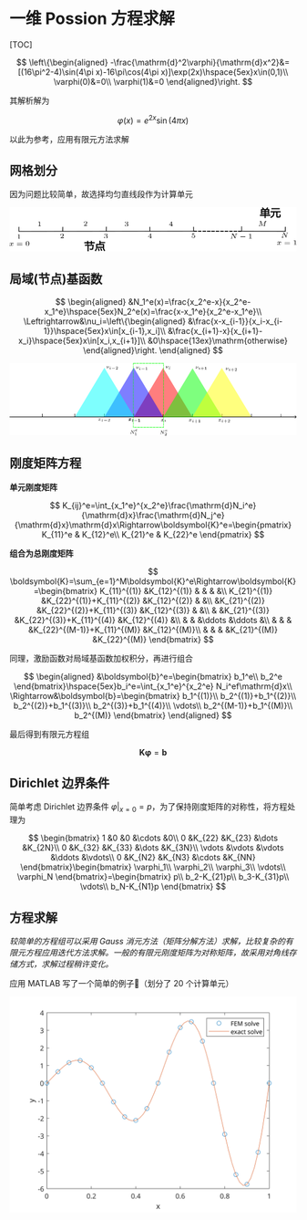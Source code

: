 # 一维 Possion 方程求解

[TOC]

$$
\left\{\begin{aligned}
    -\frac{\mathrm{d}^2\varphi}{\mathrm{d}x^2}&=[(16\pi^2-4)\sin(4\pi x)-16\pi\cos(4\pi x)]\exp(2x)\hspace{5ex}x\in(0,1)\\
    \varphi(0)&=0\\
    \varphi(1)&=0
\end{aligned}\right.
$$

其解析解为

$$
\varphi(x)=e^{2x}\sin(4\pi x)
$$

以此为参考，应用有限元方法求解

## 网格划分

因为问题比较简单，故选择均匀直线段作为计算单元

<center>
    <img src="./images/网格划分.png" width=600>
</center>

## 局域(节点)基函数

$$
\begin{aligned}
    &N_1^e(x)=\frac{x_2^e-x}{x_2^e-x_1^e}\hspace{5ex}N_2^e(x)=\frac{x-x_1^e}{x_2^e-x_1^e}\\
    \Leftrightarrow&\nu_i=\left\{\begin{aligned}
        &\frac{x-x_{i-1}}{x_i-x_{i-1}}\hspace{5ex}x\in[x_{i-1},x_i]\\
        &\frac{x_{i+1}-x}{x_{i+1}-x_i}\hspace{5ex}x\in[x_i,x_{i+1}]\\
        &0\hspace{13ex}\mathrm{otherwise}
    \end{aligned}\right.
\end{aligned}
$$

<center>
    <img src="./images/节点基函数.png" width=800>
</center>

## 刚度矩阵方程

**单元刚度矩阵**

$$
K_{ij}^e=\int_{x_1^e}^{x_2^e}\frac{\mathrm{d}N_i^e}{\mathrm{d}x}\frac{\mathrm{d}N_j^e}{\mathrm{d}x}\mathrm{d}x\Rightarrow\boldsymbol{K}^e=\begin{pmatrix}
    K_{11}^e & K_{12}^e\\
    K_{21}^e & K_{22}^e
\end{pmatrix}
$$

**组合为总刚度矩阵**

$$
\boldsymbol{K}=\sum_{e=1}^M\boldsymbol{K}^e\Rightarrow\boldsymbol{K}=\begin{bmatrix}
    K_{11}^{(1)} &K_{12}^{(1)} & & & &\\
    K_{21}^{(1)} &K_{22}^{(1)}+K_{11}^{(2)} &K_{12}^{(2)} & &\\
    &K_{21}^{(2)} &K_{22}^{(2)}+K_{11}^{(3)} &K_{12}^{(3)} & &\\
    & &K_{21}^{(3)} &K_{22}^{(3)}+K_{11}^{(4)} &K_{12}^{(4)} &\\
    & & &\ddots &\ddots &\\
    & & & &K_{22}^{(M-1)}+K_{11}^{(M)} &K_{12}^{(M)}\\
    & & & &K_{21}^{(M)} &K_{22}^{(M)}
\end{bmatrix}
$$

同理，激励函数对局域基函数加权积分，再进行组合

$$
\begin{aligned}
    &\boldsymbol{b}^e=\begin{bmatrix}
        b_1^e\\
        b_2^e
    \end{bmatrix}\hspace{5ex}b_i^e=\int_{x_1^e}^{x_2^e} N_i^ef\mathrm{d}x\\
    \Rightarrow&\boldsymbol{b}=\begin{bmatrix}
        b_1^{(1)}\\
        b_2^{(1)}+b_1^{(2)}\\
        b_2^{(2)}+b_1^{(3)}\\
        b_2^{(3)}+b_1^{(4)}\\
        \vdots\\
        b_2^{(M-1)}+b_1^{(M)}\\
        b_2^{(M)}
    \end{bmatrix}
\end{aligned}
$$

最后得到有限元方程组

$$
\boldsymbol{K}\boldsymbol{\varphi}=\boldsymbol{b}
$$

## Dirichlet 边界条件

简单考虑 Dirichlet 边界条件 $\varphi|_{x=0}=p$，为了保持刚度矩阵的对称性，将方程处理为

$$
\begin{bmatrix}
    1 &0 &0 &\cdots &0\\
    0 &K_{22} &K_{23} &\dots &K_{2N}\\
    0 &K_{32} &K_{33} &\dots &K_{3N}\\
    \vdots &\vdots  &\vdots &\ddots &\vdots\\
    0 &K_{N2}  &K_{N3} &\cdots &K_{NN}
\end{bmatrix}\begin{bmatrix}
    \varphi_1\\
    \varphi_2\\
    \varphi_3\\
    \vdots\\
    \varphi_N
\end{bmatrix}=\begin{bmatrix}
    p\\
    b_2-K_{21}p\\
    b_3-K_{31}p\\
    \vdots\\
    b_N-K_{N1}p
\end{bmatrix}
$$


## 方程求解

*较简单的方程组可以采用 Gauss 消元方法（矩阵分解方法）求解，比较复杂的有限元方程应用迭代方法求解。一般的有限元刚度矩阵为对称矩阵，故采用对角线存储方式，求解过程稍许变化。*

应用 MATLAB 写了一个简单的例子:chestnut:（划分了 $20$ 个计算单元）

<center>
    <img src="./images/求解结果.svg" width=600>
</center>